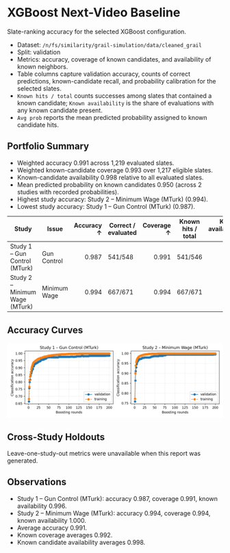 # XGBoost Next-Video Baseline

Slate-ranking accuracy for the selected XGBoost configuration.

- Dataset: `/n/fs/similarity/grail-simulation/data/cleaned_grail`
- Split: validation
- Metrics: accuracy, coverage of known candidates, and availability of known neighbors.
- Table columns capture validation accuracy, counts of correct predictions, known-candidate recall, and probability calibration for the selected slates.
- `Known hits / total` counts successes among slates that contained a known candidate; `Known availability` is the share of evaluations with any known candidate present.
- `Avg prob` reports the mean predicted probability assigned to known candidate hits.

## Portfolio Summary

- Weighted accuracy 0.991 across 1,219 evaluated slates.
- Weighted known-candidate coverage 0.993 over 1,217 eligible slates.
- Known-candidate availability 0.998 relative to all evaluated slates.
- Mean predicted probability on known candidates 0.950 (across 2 studies with recorded probabilities).
- Highest study accuracy: Study 2 – Minimum Wage (MTurk) (0.994).
- Lowest study accuracy: Study 1 – Gun Control (MTurk) (0.987).

| Study | Issue | Accuracy ↑ | Correct / evaluated | Coverage ↑ | Known hits / total | Known availability ↑ | Avg prob ↑ |
| --- | --- | ---: | --- | ---: | --- | ---: | ---: |
| Study 1 – Gun Control (MTurk) | Gun Control | 0.987 | 541/548 | 0.991 | 541/546 | 0.996 | 0.936 |
| Study 2 – Minimum Wage (MTurk) | Minimum Wage | 0.994 | 667/671 | 0.994 | 667/671 | 1.000 | 0.963 |

## Accuracy Curves

![Slate accuracy overview](curves/accuracy_overview.png)

## Cross-Study Holdouts

Leave-one-study-out metrics were unavailable when this report was generated.

## Observations

- Study 1 – Gun Control (MTurk): accuracy 0.987, coverage 0.991, known availability 0.996.
- Study 2 – Minimum Wage (MTurk): accuracy 0.994, coverage 0.994, known availability 1.000.
- Average accuracy 0.991.
- Known coverage averages 0.992.
- Known candidate availability averages 0.998.
